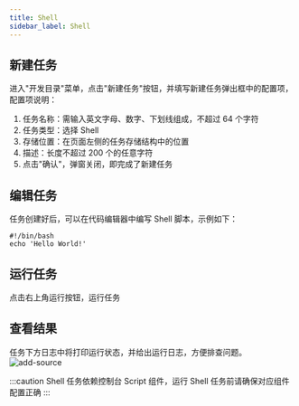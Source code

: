 ```yaml
---
title: Shell
sidebar_label: Shell
---
```


## 新建任务
进入"开发目录"菜单，点击"新建任务"按钮，并填写新建任务弹出框中的配置项，配置项说明：
1. 任务名称：需输入英文字母、数字、下划线组成，不超过 64 个字符
2. 任务类型：选择 Shell
3. 存储位置：在页面左侧的任务存储结构中的位置
4. 描述：长度不超过 200 个的任意字符
5. 点击"确认"，弹窗关闭，即完成了新建任务

## 编辑任务
任务创建好后，可以在代码编辑器中编写 Shell 脚本，示例如下：
```shell
#!/bin/bash
echo 'Hello World!'
```
## 运行任务
点击右上角运行按钮，运行任务
## 查看结果
任务下方日志中将打印运行状态，并给出运行日志，方便排查问题。
![add-source](/img/readme/shell-log.png)

:::caution
Shell 任务依赖控制台 Script 组件，运行 Shell 任务前请确保对应组件配置正确
:::